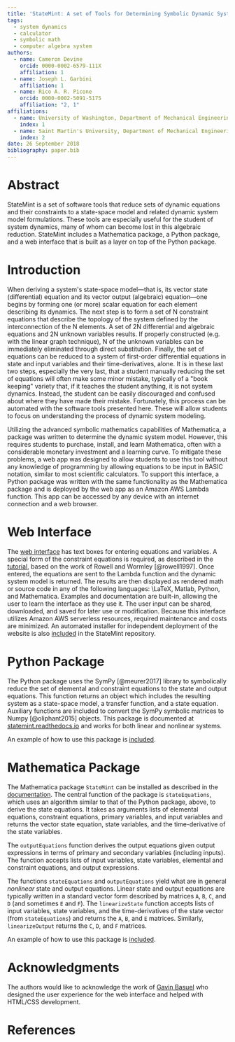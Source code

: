 ```yaml
---
title: 'StateMint: A set of Tools for Determining Symbolic Dynamic System Models using Linear Graph Methods'
tags:
  - system dynamics
  - calculator
  - symbolic math
  - computer algebra system
authors:
  - name: Cameron Devine
    orcid: 0000-0002-6579-111X
    affiliation: 1
  - name: Joseph L. Garbini
    affiliation: 1
  - name: Rico A. R. Picone
    orcid: 0000-0002-5091-5175
    affiliation: "2, 1"
affiliations:
  - name: University of Washington, Department of Mechanical Engineering
    index: 1
  - name: Saint Martin's University, Department of Mechanical Engineering
    index: 2
date: 26 September 2018
bibliography: paper.bib
---
```


# Abstract

StateMint is a set of software tools that reduce sets of dynamic equations and their constraints to a state-space model and related dynamic system model formulations.
These tools are especially useful for the student of system dynamics, many of whom can become lost in this algebraic reduction.
StateMint includes a Mathematica package, a Python package, and a web interface that is built as a layer on top of the Python package.

# Introduction

When deriving a system's state-space model&mdash;that is, its vector state (differential) equation and its vector output (algebraic) equation&mdash;one begins by forming one (or more) scalar equation for each element describing its dynamics.
The next step is to form a set of N constraint equations that describe the topology of the system defined by the interconnection of the N elements.
A set of 2N differential and algebraic equations and 2N unknown variables results.
If properly constructed (e.g. with the linear graph technique), N of the unknown variables can be immediately eliminated through direct substitution.
Finally, the set of equations can be reduced to a system of first-order differential equations in state and input variables and their time-derivatives, alone.
It is in these last two steps, especially the very last, that a student manually reducing the set of equations will often make some minor mistake, typically of a "book keeping" variety that, if it teaches the student anything, it is not system dynamics.
Instead, the student can be easily discouraged and confused about where they have made their mistake.
Fortunately, this process can be automated with the software tools presented here.
These will allow students to focus on understanding the process of dynamic system modeling.

Utilizing the advanced symbolic mathematics capabilities of Mathematica, a package was written to determine the dynamic system model.
However, this requires students to purchase, install, and learn Mathematica, often with a considerable monetary investment and a learning curve.
To mitigate these problems, a web app was designed to allow students to use this tool without any knowledge of programming by allowing equations to be input in BASIC notation, similar to most scientific calculators.
To support this interface, a Python package was written with the same functionality as the Mathematica package and is deployed by the web app as an Amazon AWS Lambda function.
This app can be accessed by any device with an internet connection and a web browser.

# Web Interface

The [web interface](http://statemint.camerondevine.me/) has text boxes for entering equations and variables.
A special form of the constraint equations is required, as described in the [tutorial](https://github.com/CameronDevine/StateMint/blob/master/tutorial.md), based on the work of Rowell and Wormley [@rowell1997].
Once entered, the equations are sent to the Lambda function and the dynamic system model is returned.
The results are then displayed as rendered math or source code in any of the following languages: \LaTeX, Matlab, Python, and Mathematica.
Examples and documentation are built-in, allowing the user to learn the interface as they use it.
The user input can be shared, downloaded, and saved for later use or modification.
Because this interface utilizes Amazon AWS serverless resources, required maintenance and costs are minimized.
An automated installer for independent deployment of the website is also [included](https://github.com/CameronDevine/StateMint/tree/master/web) in the StateMint repository.

# Python Package

The Python package uses the SymPy [@meurer2017] library to symbolically reduce the set of elemental and constraint equations to the state and output equations.
This function returns an object which includes the resulting system as a state-space model, a transfer function, and a state equation.
Auxiliary functions are included to convert the SymPy symbolic matrices to Numpy [@oliphant2015] objects.
This package is documented at [statemint.readthedocs.io](https://statemint.readthedocs.io/en/latest/) and works for both linear and nonlinear systems.

An example of how to use this package is [included](https://github.com/CameronDevine/StateMint/blob/master/python/Example.ipynb).

# Mathematica Package

The Mathematica package `StateMint` can be installed as described in the [documentation](https://github.com/CameronDevine/StateMint/blob/master/mathematica/README.md). The central function of the package is `stateEquations`, which uses an algorithm similar to that of the Python package, above, to derive the state equations. It takes as arguments lists of elemental equations, constraint equations, primary variables, and input variables and returns the vector state equation, state variables, and the time-derivative of the state variables.

The `outputEquations` function derives the output equations given output expressions in terms of primary and secondary variables (including inputs). The function accepts lists of input variables, state variables, elemental and constraint equations, and output expressions.

The functions `stateEquations` and `outputEquations` yield what are in general *nonlinear* state and output equations. Linear state and output equations are typically written in a standard vector form described by matrices `A`, `B`, `C`, and `D` (and sometimes `E` and `F`). The `linearizeState` function accepts lists of input variables, state variables, and the time-derivatives of the state vector (from `stateEquations`) and returns the `A`, `B`, and `E` matrices. Similarly, `linearizeOutput` returns the `C`, `D`, and `F` matrices.

An example of how to use this package is [included](https://github.com/CameronDevine/StateMint/blob/master/mathematica/Example.nb).

# Acknowledgments

The authors would like to acknowledge the work of [Gavin Basuel](https://www.gavinbasuel.com/) who designed the user experience for the web interface and helped with HTML/CSS development.

# References

<!--stackedit_data:
eyJkaXNjdXNzaW9ucyI6eyJ2QWlBMUtnQUJta1lPY01lIjp7In
RleHQiOiJCQVNJQyBub3RhdGlvbiIsInN0YXJ0IjoyODY1LCJl
bmQiOjI4Nzl9LCJ0dG5oaFpxdjhqekRqemtlIjp7InRleHQiOi
JBbiBhdXRvbWF0ZWQgaW5zdGFsbGVyIGZvciBpbmRlcGVuZGVu
dCBkZXBsb3ltZW50IG9mIHRoZSB3ZWJzaXRlIGlzIGFsc28gW2
luY2x14oCmIiwic3RhcnQiOjQwNTUsImVuZCI6NDIyN30sIkc3
SnhoWkpHZVV6Um9oSE8iOnsidGV4dCI6InN0YXRlLXNwYWNlIi
wic3RhcnQiOjQ0ODAsImVuZCI6NDQ5MX0sIlhaMnU3YnJlTTVO
QmZTNlIiOnsidGV4dCI6Im9iamVjdHMiLCJzdGFydCI6NDYzOS
wiZW5kIjo0NjQ2fX0sImNvbW1lbnRzIjp7IkV1T1V2YkZpSDVx
VG5LUTAiOnsiZGlzY3Vzc2lvbklkIjoidkFpQTFLZ0FCbWtZT2
NNZSIsInN1YiI6ImdoOjEwMzk0ODk2IiwidGV4dCI6IlNob3Vs
ZCB3ZSBjaXRlIEJBU0lDIG5vdGF0aW9uPyBJIGZvdW5kIGl0IG
9uIFdpa2lwZWRpYSwgIFxuW2h0dHBzOi8vZW4ud2lraXBlZGlh
Lm9yZy93aWtpL0NhbGN1bGF0b3JfaW5wdXRfbWV0aG9kcyNCQV
NJQ19ub3RhdGlvbl0oaHR0cHM6Ly9lbi53aWtpcGVkaWEub3Jn
L3dpa2kvQ2FsY3VsYXRvcl9pbnB1dF9tZXRob2RzI0JBU0lDX2
5vdGF0aW9uKSIsImNyZWF0ZWQiOjE1NDM5NTM3NTQ2NDl9LCJF
VUQ2WkVZS3NPWllBV3FmIjp7ImRpc2N1c3Npb25JZCI6InZBaU
ExS2dBQm1rWU9jTWUiLCJzdWIiOiJnbzoxMDI5MDU0MzU1MzA4
OTY0NzQ4MDAiLCJ0ZXh0IjoiSSB0aGluayB0aGF0IHdvdWxkIG
JlIGdvb2QgdG8gY2l0ZSBpdCAuLi4gQkFTSUMgaXMgYSBsYW5n
dWFnZSwgcmlnaHQ/IFNvIEknZCBjaXRlIGl0IGhvd2V2ZXIgeW
91J3ZlIGJlZW4gY2l0aW5nIHRoZSBvdGhlcnMgLi4uIiwiY3Jl
YXRlZCI6MTU0NDUxNjI2MTM3NX0sImhaQktPWXlnOFFtVE1Pcn
EiOnsiZGlzY3Vzc2lvbklkIjoidHRuaGhacXY4anpEanprZSIs
InN1YiI6ImdvOjEwMjkwNTQzNTUzMDg5NjQ3NDgwMCIsInRleH
QiOiJEaWQgSSBwcm9wZXJseSBjbGFyaWZ5IHRoaXM/IiwiY3Jl
YXRlZCI6MTU0NDU1NzMyOTc0Mn0sImFKZTZHQlk1bGlRY25JWW
YiOnsiZGlzY3Vzc2lvbklkIjoidHRuaGhacXY4anpEanprZSIs
InN1YiI6ImdvOjEwMjkwNTQzNTUzMDg5NjQ3NDgwMCIsInRleH
QiOiJBbHNvLCBkb2VzIGl0IGFsbG93IHNvbWVvbmUgdG8gaG9v
ayB1cCB0aGVpciBvd24gQVdTIGluc3RhbmNlIC4uLiBhbmQgZG
lkIHlvdSBpbmNsdWRlIGRvY3Mgb24gaG93IHRvIGdldCB0aGUg
QVdTIHNldCB1cD8iLCJjcmVhdGVkIjoxNTQ0NTU3Mzg3OTI4fS
wiaWwxdE9qUzc1MU45UVdoViI6eyJkaXNjdXNzaW9uSWQiOiJH
N0p4aFpKR2VVelJvaEhPIiwic3ViIjoiZ286MTAyOTA1NDM1NT
MwODk2NDc0ODAwIiwidGV4dCI6IldlIHNob3VsZCBkb3VibGUg
Y2hlY2sgdGhhdCB3ZSdyZSBjb25zaXN0ZW50bHkgaHlwaGVuYX
Rpbmcgc3RhdGUtc3BhY2UgLi4uIGl0J3MgdGhlIHN0YW5kYXJk
IHVzYWdlIiwiY3JlYXRlZCI6MTU0NDU1ODY2Nzg5N30sIlp0OX
JHV0hvSnVzdTV3S3YiOnsiZGlzY3Vzc2lvbklkIjoiWFoydTdi
cmVNNU5CZlM2UiIsInN1YiI6ImdvOjEwMjkwNTQzNTUzMDg5Nj
Q3NDgwMCIsInRleHQiOiJXaGF0IGtpbmQgb2Ygb2JqZWN0cz8g
QXJlIHRoZXkgY2FsbGVkIG51bWVyaWNhbCBhcnJheXMgb3Igc2
9tZXRoaW5nPyIsImNyZWF0ZWQiOjE1NDQ1NTg3OTMzOTB9LCJW
N0pyTmtQc3pqTEZWdFAyIjp7ImRpc2N1c3Npb25JZCI6InR0bm
hoWnF2OGp6RGp6a2UiLCJzdWIiOiJnaDoxMDM5NDg5NiIsInRl
eHQiOiJUaGUgaW5zdGFsbGVyIGRlcGxveXMgdGhlIG5lY2Vzc2
FyeSBjb2RlIHRvIHRoZWlyIEFXUyBhY2NvdW50LCB0aGVuIHBs
YWNlcyB0aGUgbmVjZXNzYXJ5IGZpbGVzIGluIHRoZSBgd2ViL0
hUTUxgIGZvbGRlciBzbyB0aG9zZSBmaWxlcyBjYW4gYmUgdXBs
b2FkZWQgdG8gYSB3ZWIgc2VydmVyLiIsImNyZWF0ZWQiOjE1ND
Q1NjAxNTE4NDh9fSwiaGlzdG9yeSI6Wy0yMDQ1MjMzMzE4LDEx
MzMyNDQ2NjQsLTEyNjA1NTQ1NTAsLTE2ODM0Njk0NDksLTExNz
E1MDk3OTksLTI2Nzc2NjM5NSwtNTU2OTQwMzA3LDQzMzc0NDY5
MywtMzg3NTMyOTIwLDMyMzMyNjY4NCw1MTI2MDk1OTYsLTE5ND
k0MTM2MDIsLTQyMjA0MTU5NSwtMTY1NTU2ODQxNCwtMTIwOTc1
MDc5NiwtNzM1NjA1NDY1LDE3MTcyMDAwODYsLTE1MTM5MDUwMD
csMjAyMjI5NTM3NywtOTIwOTY5NjYzXX0=
-->